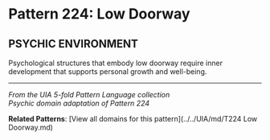 # Pattern 224: Low Doorway

## PSYCHIC ENVIRONMENT

Psychological structures that embody low doorway require inner development that supports personal growth and well-being.

---

*From the UIA 5-fold Pattern Language collection*  
*Psychic domain adaptation of Pattern 224*

**Related Patterns**: [View all domains for this pattern](../../UIA/md/T224 Low Doorway.md)